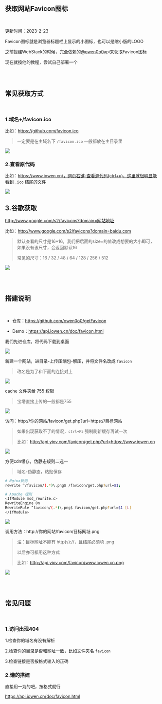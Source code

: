 ## 获取网站Favicon图标

</br>

更新时间：2023-2-23

Favicon图标就是浏览器标题栏上显示的小图标，也可以是缩小版的LOGO

之前搭建WebStack的时候，完全依赖的[@owen0o0](https://github.com/owen0o0/getFavicon)api来获取Favicon图标

现在就按他的教程，尝试自己部署一个

</br>
</br>


## 常见获取方式

</br>

### 1.域名+/favicon.ico

比如：https://github.com/favicon.ico

> 一定要是在主域名下 `/favicon.ico` 一般都放在主目录里

![](https://ghproxy.com/https://raw.githubusercontent.com/Yiov/notes/main/Favicon/Favicon-01.png)



### 2.查看原代码

比如：https://www.iowen.cn/，网页右键-查看源代码(ctrl+u)，这里就很明显能看到 `.ico` 结尾的文件

![](https://ghproxy.com/https://raw.githubusercontent.com/Yiov/notes/main/Favicon/Favicon-02.png)


## 3.谷歌获取

http://www.google.com/s2/favicons?domain=网站地址

比如：http://www.google.com/s2/favicons?domain=baidu.com

> 默认查看的尺寸是16*16，我们把后面的size=的值改成想要的大小即可，如果没有该尺寸，会返回默认16
>
> 常见的尺寸：16 / 32 / 48 / 64 / 128 / 256 / 512

![](https://ghproxy.com/https://raw.githubusercontent.com/Yiov/notes/main/Favicon/Favicon-03.png)

</br>
</br>


## 搭建说明

</br>

* 仓库：https://github.com/owen0o0/getFavicon

* Demo：https://api.iowen.cn/doc/favicon.html



我们先进仓库，将代码下载到桌面

![](https://ghproxy.com/https://raw.githubusercontent.com/Yiov/notes/main/Favicon/Favicon-04.png)

新建一个网站，进目录-上传压缩包-解压，并将文件名改成 `favicon`

> 改名是为了和下面的连接对上

![](https://ghproxy.com/https://raw.githubusercontent.com/Yiov/notes/main/Favicon/Favicon-05.png)


cache 文件夹给 755 权限

> 宝塔直接上传的一般都是755

![](https://ghproxy.com/https://raw.githubusercontent.com/Yiov/notes/main/Favicon/Favicon-06.png)


访问：http://你的网站/favicon/get.php?url=https://目标网站

> 如果出现获取不了的情况，`ctrl+F5` 强制刷新缓存再试一次
>
> 比如：http://api.yiov.com/favicon/get.php?url=https://www.iowen.cn

![](https://ghproxy.com/https://raw.githubusercontent.com/Yiov/notes/main/Favicon/Favicon-07.png)



方便cdn缓存，伪静态规则二选一

> 域名-伪静态，粘贴保存

```bash
# Nginx规则
rewrite ^/favicon/(.*)\.png$ /favicon/get.php?url=$1;

# Apache 规则
<IfModule mod_rewrite.c>
RewriteEngine On
RewriteRule ^favicon/(.*)\.png$ favicon/get.php?url=$1 [L]
</IfModule>
```
![](https://ghproxy.com/https://raw.githubusercontent.com/Yiov/notes/main/Favicon/Favicon-08.png)


调用方法：http://你的网站/favicon/目标网址.png

> 注：目标网址不能有 http(s)://，且结尾必须填 .png
>
> 以后亦可都用这种方式
>
> 比如：http://api.yiov.com/favicon/www.iowen.cn.png

![](https://ghproxy.com/https://raw.githubusercontent.com/Yiov/notes/main/Favicon/Favicon-09.png)

</br>
</br>


## 常见问题

</br>

### 1.访问出现404

1.检查你的域名有没有解析

2.检查你的目录是否和网址一致，比如文件夹名 `favicon`

3.检查链接是否按格式输入的正确


### 2.懒的搭建

直接用一为的吧，按格式就行

https://api.iowen.cn/doc/favicon.html





